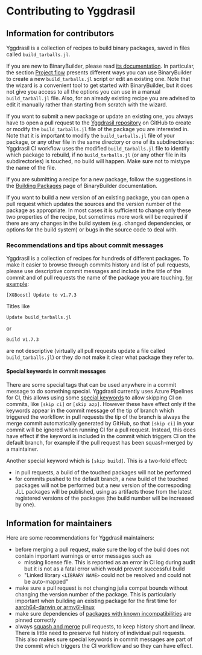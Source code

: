 # Contributing to Yggdrasil

## Information for contributors

Yggdrasil is a collection of recipes to build binary packages, saved in files called `build_tarballs.jl`.

If you are new to BinaryBuilder, please read [its documentation](https://docs.binarybuilder.org/stable/).
In particular, the section [Project flow](https://docs.binarybuilder.org/stable/#Project-flow) presents different ways you can use BinaryBuilder to create a new `build_tarballs.jl` script or edit an existing one.
Note that the wizard is a convenient tool to get started with BinaryBuilder, but it does not give you access to all the options you can use in a manual `build_tarball.jl` file.
Also, for an already existing recipe you are advised to edit it manually rather than starting from scratch with the wizard.

If you want to submit a new package or update an existing one, you always have to open a pull request to the [Yggdrasil repository](https://github.com/JuliaPackaging/Yggdrasil/) on GitHub to create or modify the `build_tarballs.jl` file of the package you are interested in.
Note that it is important to modify the `build_tarballs.jl` file of your package, or any other file in the same directory or one of its subdirectories: Yggdrasil CI workflow uses the modified `build_tarballs.jl` file to identify which package to rebuild, if no `build_tarballs.jl` (or any other file in its subdirectories) is touched, no build will happen.
Make sure not to mistype the name of the file.

If you are submitting a recipe for a new package, follow the suggestions in the [Building Packages](https://docs.binarybuilder.org/stable/building/) page of BinaryBuilder documentation.

If you want to build a new version of an existing package, you can open a pull request which updates the sources and the version number of the package as appropriate.
In most cases it is sufficient to change only these two properties of the recipe, but sometimes more work will be required if there are any changes in the build system (e.g. changed dependencies, or options for the build system) or bugs in the source code to deal with.

### Recommendations and tips about commit messages

Yggdrasil is a collection of recipes for hundreds of different packages.
To make it easier to browse through commits history and list of pull requests, please use descriptive commit messages and include in the title of the commit and of pull requests the name of the package you are touching, [for example](https://github.com/JuliaPackaging/Yggdrasil/pull/6074):

```
[XGBoost] Update to v1.7.3
```

Titles like

```
Update build_tarballs.jl
```

or

```
Build v1.7.3
```

are not descriptive (virtually all pull requests update a file called `build_tarballs.jl`) or they do not make it clear what package they refer to.

#### Special keywords in commit messages

There are some special tags that can be used anywhere in a commit message to do something special.
Yggdrasil currently uses Azure Pipelines for CI, this allows using some [special keywords](https://learn.microsoft.com/en-us/azure/devops/pipelines/repos/azure-repos-git?view=azure-devops&tabs=yaml#skipping-ci-for-individual-pushes) to allow skipping CI on commits, like `[skip ci]` or `[skip azp]`.
However these have effect only if the keywords appear in the commit message of the tip of branch which triggered the workflow: in pull requests the tip of the branch is always the merge commit automatically generated by GitHub, so that `[skip ci]` in your commit will be ignored when running CI for a pull request.
Instead, this does have effect if the keyword is included in the commit which triggers CI on the default branch, for example if the pull request has been squash-merged by a maintainer.

Another special keyword which is `[skip build]`.  This is a two-fold effect:

* in pull requests, a build of the touched packages will not be performed
* for commits pushed to the default branch, a new build of the touched packages will not be performed but a new version of the correspoding JLL packages will be published, using as artifacts those from the latest registered versions of the packages (the build number will be increased by one).

## Information for maintainers

Here are some recommendations for Yggdrasil maintainers:

* before merging a pull request, make sure the log of the build does not contain important warnings or error messages such as
  * missing license file.  This is reported as an error in CI log during audit but it is not as a fatal error which would prevent successful build
  * "Linked library `<LIBRARY NAME>` could not be resolved and could not be auto-mapped"
* make sure a pull request is not changing julia compat bounds without changing the version number of the package.
  This is particularly important when building an existing package for the first time for [aarch64-darwin or armv6l-linux](https://github.com/JuliaPackaging/Yggdrasil/issues/2763)
* make sure dependencies of [packages with known incompatibilities](https://github.com/JuliaPackaging/Yggdrasil/issues/3024) are pinned correctly
* always [squash and merge](https://docs.github.com/en/pull-requests/collaborating-with-pull-requests/incorporating-changes-from-a-pull-request/about-pull-request-merges#squash-and-merge-your-commits) pull requests, to keep history short and linear.
  There is little need to preserve full history of individual pull requests.
  This also makes sure special keywords in commit messages are part of the commit which triggers the CI workflow and so they can have effect.
